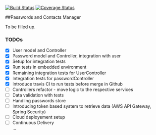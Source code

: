 [![Build Status](https://travis-ci.org/matrus2/password-manager.svg?branch=master)](https://travis-ci.org/matrus2/password-manager) [![Coverage Status](https://coveralls.io/repos/github/matrus2/password-manager/badge.svg?branch=master)](https://coveralls.io/github/matrus2/password-manager?branch=master)

##Passwords and Contacts Manager

To be filled up.

### TODOs

- [x] User model and Controller
- [x] Password model and Controller, integration with user
- [x] Setup for integration tests
- [x] Run tests in embedded environment
- [x] Remaining integration tests for UserController
- [x] Integration tests for passwordController
- [x] Introduce travis CI to run tests before merge in Github
- [ ] Controllers refactor - move logic to the respective services
- [ ] Data validation with tests
- [ ] Handling passwords store
- [ ] Introducing token based system to retrieve data (AWS API Gateway, Spring Security)
- [ ] Cloud deployement setup
- [ ] Continuous Delivery  
...